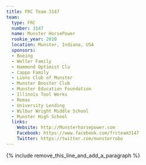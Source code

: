 ```yaml
---
title: FRC Team 3147
team:
  type: FRC
  number: 3147
  name: Munster HorsePower
  rookie_year: 2010
  location: Munster, Indiana, USA
  sponsors:
  - Boeing
  - Weller Family
  - Hammond Optimist Clu
  - Cappo Family
  - Lions Club of Munster
  - Munster Booster Club
  - Munster Education Foundation
  - Illinois Tool Works
  - Remax
  - University Lending
  - Wilbur Wright Middle School
  - Munster High School
  links:
    Website: http://Munsterhorsepower.com
    Facebook: https://www.facebook.com/frcteam3147
    Twitter: https://twitter.com/munsterrobo
---
```


{% include remove_this_line_and_add_a_paragraph %}